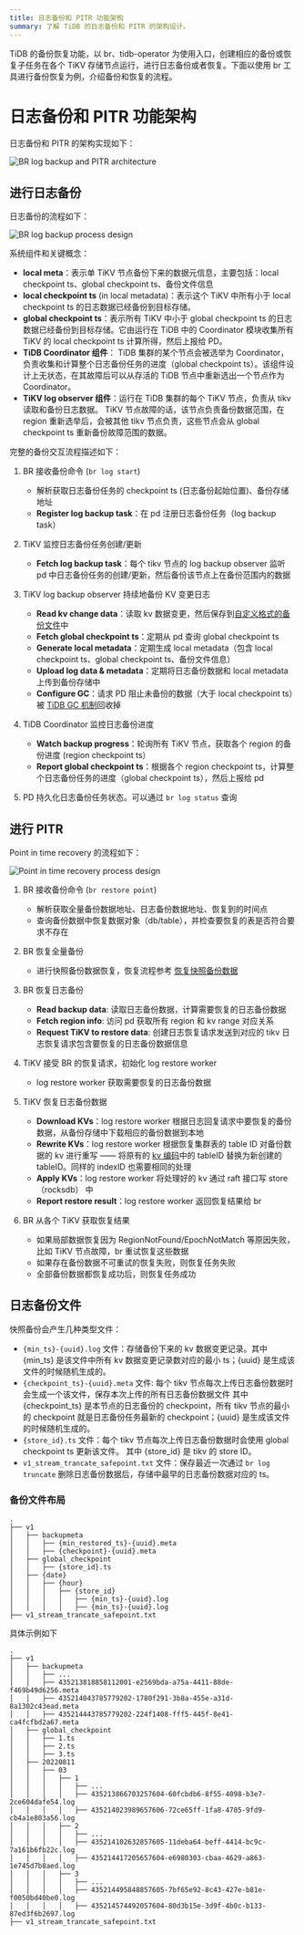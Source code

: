 ```yaml
---
title: 日志备份和 PITR 功能架构
summary: 了解 TiDB 的日志备份和 PITR 的架构设计。
---
```


TiDB 的备份恢复功能，以 br、tidb-operator 为使用入口，创建相应的备份或恢复子任务在各个 TiKV 存储节点运行，进行日志备份或者恢复。下面以使用 br 工具进行备份恢复为例，介绍备份和恢复的流程。

# 日志备份和 PITR 功能架构

日志备份和 PITR 的架构实现如下：

![BR log backup and PITR architecture](/media/br/br-log-arch.png)

## 进行日志备份

日志备份的流程如下：

![BR log backup process design](/media/br/br-log-backup-ts.png)

系统组件和关键概念：
* **local meta**：表示单 TiKV 节点备份下来的数据元信息，主要包括：local checkpoint ts、global checkpoint ts、备份文件信息
* **local checkpoint ts** (in local metadata)：表示这个 TiKV 中所有小于 local checkpoint ts 的日志数据已经备份到目标存储。
* **global checkpoint ts**：表示所有 TiKV 中小于 global checkpoint ts 的日志数据已经备份到目标存储。它由运行在 TiDB 中的 Coordinator 模块收集所有 TiKV 的 local checkpoint ts 计算所得，然后上报给 PD。
* **TiDB Coordinator 组件**： TiDB 集群的某个节点会被选举为 Coordinator，负责收集和计算整个日志备份任务的进度（global checkpoint ts）。该组件设计上无状态，在其故障后可以从存活的 TiDB 节点中重新选出一个节点作为 Coordinator。
* **TiKV log observer 组件**：运行在 TiDB 集群的每个 TiKV 节点，负责从 tikv 读取和备份日志数据。 TiKV 节点故障的话，该节点负责备份数据范围，在 region 重新选举后，会被其他 tikv 节点负责，这些节点会从 global checkpoint ts 重新备份故障范围的数据。

完整的备份交互流程描述如下：

1. BR 接收备份命令 (`br log start`)
   * 解析获取日志备份任务的 checkpoint ts (日志备份起始位置)、备份存储地址
   * **Register log backup task**：在 pd 注册日志备份任务（log backup task）

2. TiKV 监控日志备份任务创建/更新
   * **Fetch log backup task**：每个 tikv 节点的 log backup observer 监听 pd 中日志备份任务的创建/更新，然后备份该节点上在备份范围内的数据

3. TiKV log backup observer 持续地备份 KV 变更日志
   * **Read kv change data**：读取 kv 数据变更，然后保存到[自定义格式的备份文件](#日志备份文件)中
   * **Fetch global checkpoint ts**：定期从 pd 查询 global checkpoint ts
   * **Generate local metadata**：定期生成 local metadata（包含 local checkpoint ts、global checkpoint ts、备份文件信息）
   * **Upload log data & metadata**：定期将日志备份数据和 local metadata 上传到备份存储中
   * **Configure GC**：请求 PD 阻止未备份的数据（大于 local checkpoint ts）被 [TiDB GC 机制](/garbage-collection-overview.md)回收掉

4. TiDB Coordinator 监控日志备份进度
   * **Watch backup progress**：轮询所有 TiKV 节点，获取各个 region 的备份进度 (region checkpoint ts）
   * **Report global checkpoint ts**：根据各个 region checkpoint ts，计算整个日志备份任务的进度（global checkpoint ts），然后上报给 pd

5. PD 持久化日志备份任务状态。可以通过 `br log status` 查询

## 进行 PITR

Point in time recovery 的流程如下：

![Point in time recovery process design](/media/br/pitr-ts.png)

1. BR 接收备份命令 (`br restore point`)
   * 解析获取全量备份数据地址、日志备份数据地址、恢复到的时间点
   * 查询备份数据中恢复数据对象（db/table），并检查要恢复的表是否符合要求不存在

2. BR 恢复全量备份
   * 进行快照备份数据恢复，恢复流程参考 [恢复快照备份数据](/br/br-snapshot-architecture.md#恢复快照备份数据)

3. BR 恢复日志备份
   * **Read backup data**: 读取日志备份数据，计算需要恢复的日志备份数据
   * **Fetch region info**: 访问 pd 获取所有 region 和 kv range 对应关系
   * **Request TiKV to restore data**: 创建日志恢复请求发送到对应的 tikv 日志恢复请求包含要恢复的日志备份数据信息

4. TiKV 接受 BR 的恢复请求，初始化 log restore worker
   * log restore worker 获取需要恢复的日志备份数据

5. TiKV 恢复日志备份数据
   * **Download KVs**：log restore worker 根据日志回复请求中要恢复的备份数据，从备份存储中下载相应的备份数据到本地
   * **Rewrite KVs**：log restore worker 根据恢复集群表的 table ID 对备份数据的 kv 进行重写 —— 将原有的 [kv 编码](/tidb-computing.md#表数据与-key-value-的映射关系)中的 tableID 替换为新创建的 tableID。同样的 indexID 也需要相同的处理
   * **Apply KVs**：log restore worker 将处理好的 kv 通过 raft 接口写 store（rocksdb） 中
   * **Report restore result**：log restore worker 返回恢复结果给 br

6. BR 从各个 TiKV 获取恢复结果
   * 如果局部数据恢复因为 RegionNotFound/EpochNotMatch 等原因失败，比如 TiKV 节点故障，br 重试恢复这些数据
   * 如果存在备份数据不可重试的恢复失败，则恢复任务失败
   * 全部备份数据都恢复成功后，则恢复任务成功

## 日志备份文件

快照备份会产生几种类型文件：

- `{min_ts}-{uuid}.log` 文件：存储备份下来的 kv 数据变更记录。其中 {min_ts} 是该文件中所有 kv 数据变更记录数对应的最小 ts；{uuid} 是生成该文件的时候随机生成的。
- `{checkpoint_ts}-{uuid}.meta` 文件: 每个 tikv 节点每次上传日志备份数据时会生成一个该文件，保存本次上传的所有日志备份数据文件 其中 {checkpoint_ts} 是本节点的日志备份的 checkpoint，所有 tikv 节点的最小的 checkpoint 就是日志备份任务最新的 checkpoint；{uuid} 是生成该文件的时候随机生成的。
- `{store_id}.ts` 文件：每个 tikv 节点每次上传日志备份数据时会使用 global checkpoint ts 更新该文件。 其中 {store_id} 是 tikv 的 store ID。 
- `v1_stream_trancate_safepoint.txt` 文件：保存最近一次通过 `br log truncate` 删除日志备份数据后，存储中最早的日志备份数据对应的 ts。

### 备份文件布局

```
.
├── v1
│   ├── backupmeta
│   │   ├── {min_restored_ts}-{uuid}.meta
│   │   ├── {checkpoint}-{uuid}.meta
│   ├── global_checkpoint
│   │   ├── {store_id}.ts
│   ├── {date}
│   │   ├── {hour}
│   │   │   ├── {store_id}
│   │   │   │   ├── {min_ts}-{uuid}.log
│   │   │   │   ├── {min_ts}-{uuid}.log
├── v1_stream_trancate_safepoint.txt 
```   

具体示例如下

```
.
├── v1
│   ├── backupmeta
│   │   ├── ...
│   │   ├── 435213818858112001-e2569bda-a75a-4411-88de-f469b49d6256.meta
│   │   ├── 435214043785779202-1780f291-3b8a-455e-a31d-8a1302c43ead.meta
│   │   ├── 435214443785779202-224f1408-fff5-445f-8e41-ca4fcfbd2a67.meta
│   ├── global_checkpoint
│   │   ├── 1.ts
│   │   ├── 2.ts
│   │   ├── 3.ts
│   ├── 20220811
│   │   ├── 03
│   │   │   ├── 1
│   │   │   │   ├── ...
│   │   │   │   ├── 435213866703257604-60fcbdb6-8f55-4098-b3e7-2ce604dafe54.log
│   │   │   │   ├── 435214023989657606-72ce65ff-1fa8-4705-9fd9-cb4a1e803a56.log
│   │   │   ├── 2
│   │   │   │   ├── ...
│   │   │   │   ├── 435214102632857605-11deba64-beff-4414-bc9c-7a161b6fb22c.log
│   │   │   │   ├── 435214417205657604-e6980303-cbaa-4629-a863-1e745d7b8aed.log
│   │   │   ├── 3
│   │   │   │   ├── ...
│   │   │   │   ├── 435214495848857605-7bf65e92-8c43-427e-b81e-f0050bd40be0.log
│   │   │   │   ├── 435214574492057604-80d3b15e-3d9f-4b0c-b133-87ed3f6b2697.log
├── v1_stream_trancate_safepoint.txt 
```
